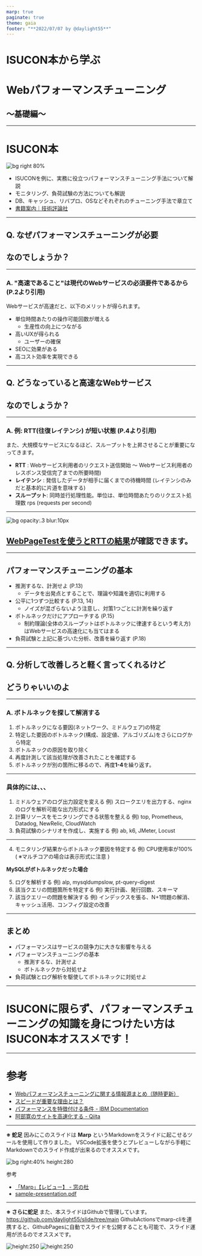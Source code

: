 ```yaml
---
marp: true
paginate: true
theme: gaia
footer: "**2022/07/07 by @daylight55**"
---
```


<!--
_class: lead
-->
# ISUCON本から学ぶ
# Webパフォーマンスチューニング
## 〜基礎編〜

---

# ISUCON本
![bg right 80% ](../img/isucon_book.jpeg)

- ISUCONを例に、実務に役立つパフォーマンスチューニング手法について解説
- モニタリング、負荷試験の方法についても解説
- DB、キャッシュ、リバプロ、OSなどそれぞれのチューニング手法で章立て
- [書籍案内｜技術評論社](https://gihyo.jp/book/2022/978-4-297-12846-3)

---
<!--
_class: lead
-->
## Q. なぜ**パフォーマンスチューニング**が必要
## なのでしょうか？

---

### A. "高速であること"は現代のWebサービスの必須要件であるから (P.2より引用)
Webサービスが高速だと、以下のメリットが得られます。

- 単位時間あたりの操作可能回数が増える
  - 生産性の向上につながる
- 高いUXが得られる
  - ユーザーの確保
- SEOに効果がある
- 高コスト効率を実現できる

---

<!--
_class: lead
-->
## Q. どうなっていると**高速なWebサービス**
## なのでしょうか？

---

### A. 例: **RTT(往復レイテンシ)** が短い状態 (P.4より引用)

また、大規模なサービスになるほど、スループットを上昇させることが重要になってきます。

- **RTT** : Webサービス利用者のリクエスト送信開始 〜 Webサービス利用者のレスポンス受信完了までの所要時間)
- **レイテンシ** : 発信したデータが相手に届くまでの待機時間 (レイテンシのみだと基本的に片道を意味する)
- **スループット**: 同時並行処理性能。単位は、単位時間あたりのリクエスト処理数 rps (requests per second)

---

<!--
_class: lead
-->
![bg opacity:.3 blur:10px](../img/abe_hp.png)
## [WebPageTestを使うとRTTの結果](https://www.webpagetest.org/result/220706_AiDc25_6PJ/)が確認できます。

---

## パフォーマンスチューニングの基本

- 推測するな、計測せよ (P.13)
  - データを出発点とすることで、理論や知識を適切に利用する
- 公平に1つずつ比較する (P.13, 14)
  - ノイズが混ざらないよう注意し、対策1つごとに計測を繰り返す
- ボトルネックだけにアプローチする (P.15)
  - 制約理論(全体のスループットはボトルネックに律速するという考え方)はWebサービスの高速化にも当てはまる
- 負荷試験と上記に基づいた分析、改善を繰り返す (P.18)

---

<!--
_class: lead
-->
## Q. **分析して改善しろ**と軽く言ってくれるけど
## どうりゃいいのよ

---

### A. ボトルネックを**探して解消する**

1. ボトルネックになる要因(ネットワーク、ミドルウェア)の特定
2. 特定した要因のボトルネック(構成、設定値、アルゴリズム)をさらにログから特定
3. ボトルネックの原因を取り除く
4. 再度計測して該当処理が改善されたことを確認する
5. ボトルネックが別の箇所に移るので、再度**1-4**を繰り返す。

---

### 具体的には、、、

1. ミドルウェアのログ出力設定を変える
   例) スロークエリを出力する、nginxのログを解析可能な出力形式にする
2. 計算リソースをモニタリングできる状態を整える
   例) top, Prometheus, Datadog, NewRelic, CloudWatch
3. 負荷試験のシナリオを作成し、実施する
   例) ab, k6, JMeter, Locust

---

4. モニタリング結果からボトルネック要因を特定する
   例) CPU使用率が100% ( ※マルチコアの場合は表示形式に注意 )

**MySQLがボトルネックだった場合**

5. ログを解析する
   例) alp, mysqldumpslow, pt-query-digest
6. 該当クエリの問題箇所を特定する
   例) 実行計画、発行回数、スキーマ
7. 該当クエリーの問題を解決する
   例) インデックスを張る、N+1問題の解消、キャッシュ活用、コンフィグ設定の改善

---

## まとめ

- パフォーマンスはサービスの競争力に大きな影響を与える
- パフォーマンスチューニングの基本
  - 推測するな、計測せよ
  - ボトルネックから対処せよ
- 負荷試験とログ解析を駆使してボトルネックに対処せよ

---

<!--
_class: lead
-->
# ISUCONに限らず、パフォーマンスチューニングの知識を身につけたい方はISUCON本オススメです！

---
# 参考

- [Webパフォーマンスチューニングに関する情報源まとめ（随時更新）](https://zenn.dev/sugamaan/articles/4e57703fe661bb)
- [スピードが重要な理由とは？](https://web.dev/why-speed-matters/)
- [パフォーマンスを特徴付ける条件 - IBM Documentation](https://www.ibm.com/docs/ja/zos/2.2.0?topic=tuning-how-is-performance-characterized)
- [阿部寛のサイトを高速化する - Qiita](https://qiita.com/Morix1500/items/0eac072a027d478a6b83)

---
**※ 蛇足**
因みにこのスライドは **Marp** というMarkdownをスライドに起こせるツールを使用して作りました。
VSCode拡張を使うとプレビューしながら手軽にMarkdownでのスライド作成が出来るのでオススメです。

![bg right:40% height:280](../img/marp_intro.png)

参考
- [「Marp」【レビュー】 - 窓の杜](https://forest.watch.impress.co.jp/docs/review/1422278.html)
- [sample-presentation.pdf](https://ktkr3d.github.io/images/sample-presentation.pdf)
---

**※ さらに蛇足**
また、本スライドはGithubで管理しています。
https://github.com/daylight55/slide/tree/main
GithubActionsでmarp-cliを連携すると、GithubPagesに自動でスライドを公開することも可能で、スライド運用が渋るのでオススメです。

![height:250](../img/slide_repo.png) ![height:250](../img/slide_actions.png)
